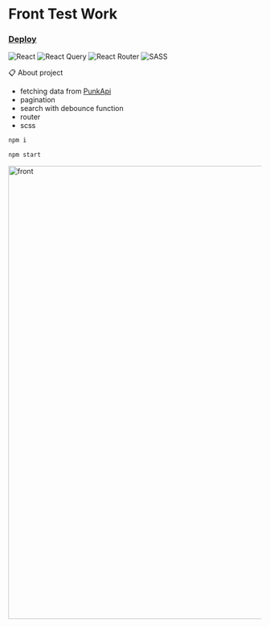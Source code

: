 # Front Test Work
### [Deploy](https://annqk.github.io/beer-app/)
![React](https://img.shields.io/badge/react-%2320232a.svg?style=for-the-badge&logo=react&logoColor=%2361DAFB) ![React Query](https://img.shields.io/badge/-React%20Query-FF4154?style=for-the-badge&logo=react%20query&logoColor=white) ![React Router](https://img.shields.io/badge/React_Router-CA4245?style=for-the-badge&logo=react-router&logoColor=white) ![SASS](https://img.shields.io/badge/SASS-hotpink.svg?style=for-the-badge&logo=SASS&logoColor=white) 

:clipboard: About project
- fetching data from [PunkApi](https://punkapi.com/)
- pagination
- search with debounce function
- router
- scss


``` bash
npm i
```
``` bash 
npm start
```
<img width="901" alt="front" src="https://user-images.githubusercontent.com/89069692/180513367-b07682d4-ae66-4de7-a51f-5d10176b46be.png">
